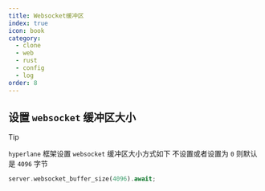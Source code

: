 ```yaml
---
title: Websocket缓冲区
index: true
icon: book
category:
  - clone
  - web
  - rust
  - config
  - log
order: 8
---
```


<Share colorful />

## 设置 `websocket` 缓冲区大小

> [!tip]
>
> `hyperlane` 框架设置 `websocket` 缓冲区大小方式如下
> 不设置或者设置为 `0` 则默认是 `4096` 字节

```rust
server.websocket_buffer_size(4096).await;
```
